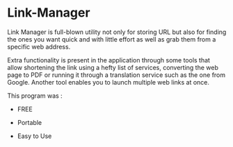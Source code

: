# Link-Manager
Link Manager is full-blown utility not only for storing URL but also for finding the ones you want quick and with little effort as well as grab them from a specific web address.

Extra functionality is present in the application through some tools that allow shortening the link using a hefty list of services, converting the web page to PDF or running it through a translation service such as the one from Google. Another tool enables you to launch multiple web links at once.

This program was :

- FREE

- Portable

- Easy to Use
